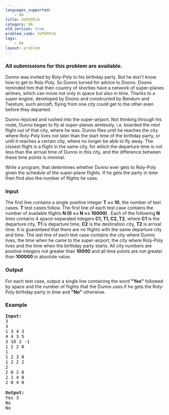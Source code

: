 ```yaml
---
languages_supported:
    - NA
title: SUPERPLN
category: NA
old_version: true
problem_code: SUPERPLN
tags:
    - NA
layout: problem
---
```

###  All submissions for this problem are available. 

 Dunno was invited by Roly-Poly to his birthday party. But he don't know how to get to Roly-Poly. So Dunno turned for advice to Doono. Doono reminded him that their country of shorties have a network of super-planes airlines, which can move not only in space but also in time. Thanks to a super engine, developed by Doono and constructed by Bendum and Twistum, such aircraft, flying from one city could get to the other even before they departed.

 Dunno rejoiced and rushed into the super-airport. Not thinking through his route, Dunno began to fly at super-planes aimlessly, i.e. boarded the next flight out of that city, where he was. Dunno flies until he reaches the city where Roly-Poly lives not later than the start time of the birthday party, or until it reaches a certain city, where no longer be able to fly away. The closest flight is a flight in the same city, for which the departure time is not less than the arrival time of Dunno in this city, and the difference between these time points is minimal.

 Write a program, that determines whether Dunno ever gets to Roly-Poly given the schedule of the super-plane flights. If he gets the party in time then find also the number of flights he uses.

### Input

 The first line contains a single positive integer **T <= 10**, the number of test cases. **T** test cases follow. The first line of each test case contains the number of available flights **N (0 <= N <= 10000)** . Each of the following **N** lines contains 4 space-separated integers **C1, T1, C2, T2**, where **C1** is the departure city, **T1** is departure time, **C2** is the destination city, **T2** is arrival time. It is guaranteed that there are no flights with the same departure city and time. The last line of each test case contains the city where Dunno lives, the time when he came to the super-airport, the city where Roly-Poly lives and the time when the birthday party starts. All city numbers are positive integers not greater than **10000** and all time points are not greater than **100000** in absolute value.

### Output

For each test case, output a single line containing the word **"Yes"** followed by space and the number of flights that the Dunno uses if he gets the Roly-Poly birthday party in time and **"No"** otherwise.

### Example

<pre>
<b>Input:</b>
3
3
1 3 4 3
4 4 3 5
3 10 2 -1
1 2 2 0
1
1 2 3 0
1 2 2 2
2
2 0 2 0
2 1 4 0
2 0 4 0

<b>Output:</b>
Yes 3
No
No

</pre>